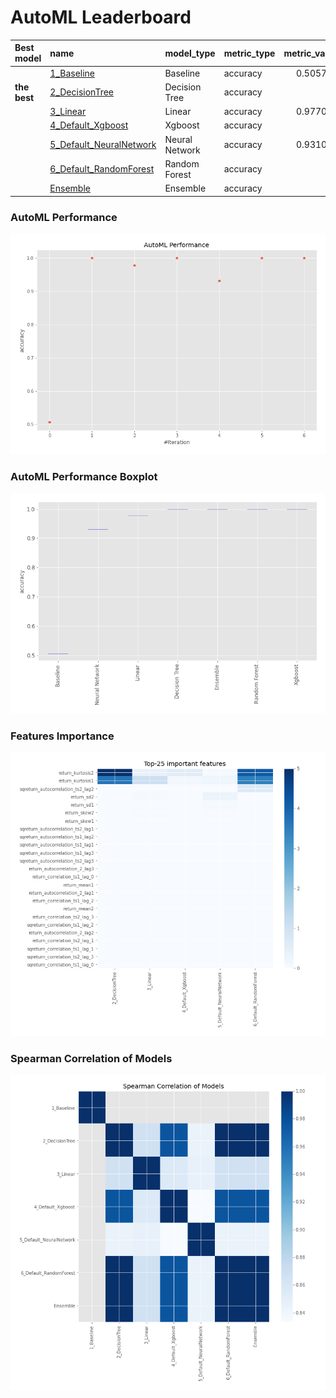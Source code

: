 # AutoML Leaderboard

| Best model   | name                                                         | model_type     | metric_type   |   metric_value |   train_time |
|:-------------|:-------------------------------------------------------------|:---------------|:--------------|---------------:|-------------:|
|              | [1_Baseline](1_Baseline/README.md)                           | Baseline       | accuracy      |       0.505747 |        18.61 |
| **the best** | [2_DecisionTree](2_DecisionTree/README.md)                   | Decision Tree  | accuracy      |       1        |        22.01 |
|              | [3_Linear](3_Linear/README.md)                               | Linear         | accuracy      |       0.977011 |        21.4  |
|              | [4_Default_Xgboost](4_Default_Xgboost/README.md)             | Xgboost        | accuracy      |       1        |        21.73 |
|              | [5_Default_NeuralNetwork](5_Default_NeuralNetwork/README.md) | Neural Network | accuracy      |       0.931034 |        20.05 |
|              | [6_Default_RandomForest](6_Default_RandomForest/README.md)   | Random Forest  | accuracy      |       1        |        25.52 |
|              | [Ensemble](Ensemble/README.md)                               | Ensemble       | accuracy      |       1        |         0.14 |

### AutoML Performance
![AutoML Performance](ldb_performance.png)

### AutoML Performance Boxplot
![AutoML Performance Boxplot](ldb_performance_boxplot.png)

### Features Importance
![features importance across models](features_heatmap.png)



### Spearman Correlation of Models
![models spearman correlation](correlation_heatmap.png)

